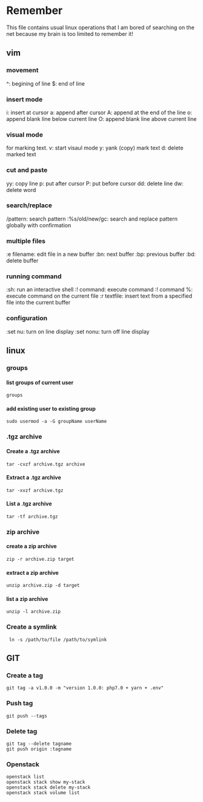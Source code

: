# Remember

This file contains usual linux operations that I am bored of searching on the net because my brain is too limited to remember it!

## vim

### movement

^: begining of line
$: end of line

### insert mode

i: insert at cursor
a: append after cursor
A: append at the end of the line
o: append blank line below current line
O: append blank line above current line

### visual mode

for marking text.
v: start visaul mode
y: yank (copy) mark text
d: delete marked text

### cut and paste

yy: copy line
p: put after cursor
P: put before cursor
dd: delete line
dw: delete word

### search/replace

/pattern: search pattern
:%s/old/new/gc: search and replace pattern globally with confirmation

### multiple files

:e filename: edit file in a new buffer
:bn: next buffer
:bp: previous buffer
:bd: delete buffer

### running command 

:sh: run an interactive shell
:! command: execute command
:! command %: execute command on the current file
:r textfile: insert text from a specified file into the current buffer

### configuration

:set nu: turn on line display
:set nonu: turn off line display

## linux

### groups

#### list groups of current user

    groups

#### add existing user to existing group

    sudo usermod -a -G groupName userName

### .tgz archive

#### Create a .tgz archive

    tar -cvzf archive.tgz archive

#### Extract a .tgz archive

    tar -xvzf archive.tgz


#### List a .tgz archive

    tar -tf archive.tgz

### zip archive

#### create a zip archive

    zip -r archive.zip target

#### extract a zip archive 

    unzip archive.zip -d target

#### list a zip archive

    unzip -l archive.zip

### Create a symlink

     ln -s /path/to/file /path/to/symlink

## GIT

### Create a tag

    git tag -a v1.0.0 -m "version 1.0.0: php7.0 + yarn + .env"

### Push tag

    git push --tags

### Delete tag

    git tag --delete tagname
    git push origin :tagname

### Openstack

    openstack list
    openstack stack show my-stack
    openstack stack delete my-stack
    openstack stack volume list


